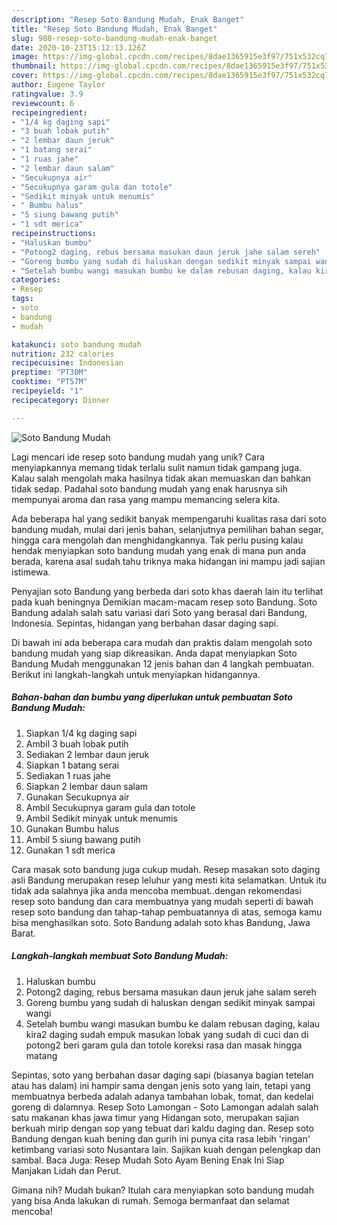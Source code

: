 ```yaml
---
description: "Resep Soto Bandung Mudah, Enak Banget"
title: "Resep Soto Bandung Mudah, Enak Banget"
slug: 988-resep-soto-bandung-mudah-enak-banget
date: 2020-10-23T15:12:13.126Z
image: https://img-global.cpcdn.com/recipes/8dae1365915e3f97/751x532cq70/soto-bandung-mudah-foto-resep-utama.jpg
thumbnail: https://img-global.cpcdn.com/recipes/8dae1365915e3f97/751x532cq70/soto-bandung-mudah-foto-resep-utama.jpg
cover: https://img-global.cpcdn.com/recipes/8dae1365915e3f97/751x532cq70/soto-bandung-mudah-foto-resep-utama.jpg
author: Eugene Taylor
ratingvalue: 3.9
reviewcount: 6
recipeingredient:
- "1/4 kg daging sapi"
- "3 buah lobak putih"
- "2 lembar daun jeruk"
- "1 batang serai"
- "1 ruas jahe"
- "2 lembar daun salam"
- "Secukupnya air"
- "Secukupnya garam gula dan totole"
- "Sedikit minyak untuk menumis"
- " Bumbu halus"
- "5 siung bawang putih"
- "1 sdt merica"
recipeinstructions:
- "Haluskan bumbu"
- "Potong2 daging, rebus bersama masukan daun jeruk jahe salam sereh"
- "Goreng bumbu yang sudah di haluskan dengan sedikit minyak sampai wangi"
- "Setelah bumbu wangi masukan bumbu ke dalam rebusan daging, kalau kira2 daging sudah empuk masukan lobak yang sudah di cuci dan di potong2 beri garam gula dan totole koreksi rasa dan masak hingga matang"
categories:
- Resep
tags:
- soto
- bandung
- mudah

katakunci: soto bandung mudah 
nutrition: 232 calories
recipecuisine: Indonesian
preptime: "PT30M"
cooktime: "PT57M"
recipeyield: "1"
recipecategory: Dinner

---
```



![Soto Bandung Mudah](https://img-global.cpcdn.com/recipes/8dae1365915e3f97/751x532cq70/soto-bandung-mudah-foto-resep-utama.jpg)

Lagi mencari ide resep soto bandung mudah yang unik? Cara menyiapkannya memang tidak terlalu sulit namun tidak gampang juga. Kalau salah mengolah maka hasilnya tidak akan memuaskan dan bahkan tidak sedap. Padahal soto bandung mudah yang enak harusnya sih mempunyai aroma dan rasa yang mampu memancing selera kita.

Ada beberapa hal yang sedikit banyak mempengaruhi kualitas rasa dari soto bandung mudah, mulai dari jenis bahan, selanjutnya pemilihan bahan segar, hingga cara mengolah dan menghidangkannya. Tak perlu pusing kalau hendak menyiapkan soto bandung mudah yang enak di mana pun anda berada, karena asal sudah tahu triknya maka hidangan ini mampu jadi sajian istimewa.

Penyajian soto Bandung yang berbeda dari soto khas daerah lain itu terlihat pada kuah beningnya Demikian macam-macam resep soto Bandung. Soto Bandung adalah salah satu variasi dari Soto yang berasal dari Bandung, Indonesia. Sepintas, hidangan yang berbahan dasar daging sapi.


Di bawah ini ada beberapa cara mudah dan praktis dalam mengolah soto bandung mudah yang siap dikreasikan. Anda dapat menyiapkan Soto Bandung Mudah menggunakan 12 jenis bahan dan 4 langkah pembuatan. Berikut ini langkah-langkah untuk menyiapkan hidangannya.

<!--inarticleads1-->

##### Bahan-bahan dan bumbu yang diperlukan untuk pembuatan Soto Bandung Mudah:

1. Siapkan 1/4 kg daging sapi
1. Ambil 3 buah lobak putih
1. Sediakan 2 lembar daun jeruk
1. Siapkan 1 batang serai
1. Sediakan 1 ruas jahe
1. Siapkan 2 lembar daun salam
1. Gunakan Secukupnya air
1. Ambil Secukupnya garam gula dan totole
1. Ambil Sedikit minyak untuk menumis
1. Gunakan  Bumbu halus
1. Ambil 5 siung bawang putih
1. Gunakan 1 sdt merica


Cara masak soto bandung juga cukup mudah. Resep masakan soto daging asli Bandung merupakan resep leluhur yang mesti kita selamatkan. Untuk itu tidak ada salahnya jika anda mencoba membuat..dengan rekomendasi resep soto bandung dan cara membuatnya yang mudah seperti di bawah resep soto bandung dan tahap-tahap pembuatannya di atas, semoga kamu bisa menghasilkan soto. Soto Bandung adalah soto khas Bandung, Jawa Barat. 

<!--inarticleads2-->

##### Langkah-langkah membuat Soto Bandung Mudah:

1. Haluskan bumbu
1. Potong2 daging, rebus bersama masukan daun jeruk jahe salam sereh
1. Goreng bumbu yang sudah di haluskan dengan sedikit minyak sampai wangi
1. Setelah bumbu wangi masukan bumbu ke dalam rebusan daging, kalau kira2 daging sudah empuk masukan lobak yang sudah di cuci dan di potong2 beri garam gula dan totole koreksi rasa dan masak hingga matang


Sepintas, soto yang berbahan dasar daging sapi (biasanya bagian tetelan atau has dalam) ini hampir sama dengan jenis soto yang lain, tetapi yang membuatnya berbeda adalah adanya tambahan lobak, tomat, dan kedelai goreng di dalamnya. Resep Soto Lamongan - Soto Lamongan adalah salah satu makanan khas jawa timur yang Hidangan soto, merupakan sajian berkuah mirip dengan sop yang tebuat dari kaldu daging dan. Resep soto Bandung dengan kuah bening dan gurih ini punya cita rasa lebih &#39;ringan&#39; ketimbang variasi soto Nusantara lain. Sajikan kuah dengan pelengkap dan sambal. Baca Juga: Resep Mudah Soto Ayam Bening Enak Ini Siap Manjakan Lidah dan Perut. 

Gimana nih? Mudah bukan? Itulah cara menyiapkan soto bandung mudah yang bisa Anda lakukan di rumah. Semoga bermanfaat dan selamat mencoba!
